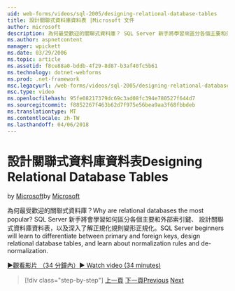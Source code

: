 ```yaml
---
uid: web-forms/videos/sql-2005/designing-relational-database-tables
title: 設計關聯式資料庫資料表 |Microsoft 文件
author: microsoft
description: 為何最受歡迎的關聯式資料庫？ SQL Server 新手將學習來區分各個主要和外部索引鍵，設計關聯式資料庫...
ms.author: aspnetcontent
manager: wpickett
ms.date: 03/29/2006
ms.topic: article
ms.assetid: f8ce88a0-bddb-4f29-8d87-b3af40fc5b61
ms.technology: dotnet-webforms
ms.prod: .net-framework
msc.legacyurl: /web-forms/videos/sql-2005/designing-relational-database-tables
msc.type: video
ms.openlocfilehash: 95fe08217379dc69c3ad08fc394e780527f644d7
ms.sourcegitcommit: f8852267f463b62d7f975e56bea9aa3f68fbbdeb
ms.translationtype: MT
ms.contentlocale: zh-TW
ms.lasthandoff: 04/06/2018
---
```

<a name="designing-relational-database-tables"></a><span data-ttu-id="5afa0-104">設計關聯式資料庫資料表</span><span class="sxs-lookup"><span data-stu-id="5afa0-104">Designing Relational Database Tables</span></span>
====================
<span data-ttu-id="5afa0-105">by [Microsoft](https://github.com/microsoft)</span><span class="sxs-lookup"><span data-stu-id="5afa0-105">by [Microsoft](https://github.com/microsoft)</span></span>

<span data-ttu-id="5afa0-106">為何最受歡迎的關聯式資料庫？</span><span class="sxs-lookup"><span data-stu-id="5afa0-106">Why are relational databases the most popular?</span></span> <span data-ttu-id="5afa0-107">SQL Server 新手將會學習如何區分各個主要和外部索引鍵、 設計關聯式資料庫資料表，以及深入了解正規化規則變形正規化。</span><span class="sxs-lookup"><span data-stu-id="5afa0-107">SQL Server beginners will learn to differentiate between primary and foreign keys, design relational database tables, and learn about normalization rules and de-normalization.</span></span>

[<span data-ttu-id="5afa0-108">&#9654;觀看影片 （34 分鐘內）</span><span class="sxs-lookup"><span data-stu-id="5afa0-108">&#9654; Watch video (34 minutes)</span></span>](https://channel9.msdn.com/Blogs/ASP-NET-Site-Videos/designing-relational-database-tables)

> [!div class="step-by-step"]
> <span data-ttu-id="5afa0-109">[上一頁](more-about-column-data-types-and-other-properties.md)
> [下一頁](manipulating-database-data.md)</span><span class="sxs-lookup"><span data-stu-id="5afa0-109">[Previous](more-about-column-data-types-and-other-properties.md)
[Next](manipulating-database-data.md)</span></span>
